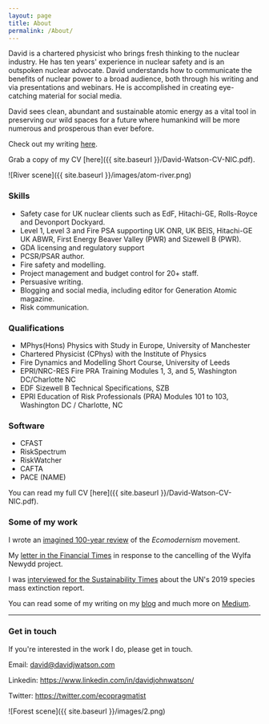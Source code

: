 ```yaml
---
layout: page
title: About
permalink: /About/
---
```


David is a chartered physicist who brings fresh thinking to the nuclear industry. He has ten years' experience in nuclear safety and is an outspoken nuclear advocate. David understands how to communicate the benefits of nuclear power to a broad audience, both through his writing and via presentations and webinars. He is accomplished in creating eye-catching material for social media. 

David sees clean, abundant and sustainable atomic energy as a vital tool in preserving our wild spaces for a future where humankind will be more numerous and prosperous than ever before.

Check out my writing [here](https://medium.com/@DavidWatsonBlog).

Grab a copy of my CV [here]({{ site.baseurl }}/David-Watson-CV-NIC.pdf).

![River scene]({{ site.baseurl }}/images/atom-river.png)

### Skills

* Safety case for UK nuclear clients such as EdF, Hitachi-GE, Rolls-Royce and Devonport Dockyard.
* Level 1, Level 3 and Fire PSA supporting UK ONR, UK BEIS, Hitachi-GE UK ABWR, First Energy Beaver Valley (PWR) and Sizewell B (PWR). 
* GDA licensing and regulatory support
* PCSR/PSAR author. 
* Fire safety and modelling.
* Project management and budget control for 20+ staff.
* Persuasive writing.
* Blogging and social media, including editor for Generation Atomic magazine.
* Risk communication.

### Qualifications

* MPhys(Hons) Physics with Study in Europe, University of Manchester
* Chartered Physicist (CPhys) with the Institute of Physics
* Fire Dynamics and Modelling Short Course, University of Leeds
* EPRI/NRC-RES Fire PRA Training Modules 1, 3, and 5, Washington DC/Charlotte NC
* EDF Sizewell B Technical Specifications, SZB
* EPRI Education of Risk Professionals (PRA) Modules 101 to 103, Washington DC / Charlotte, NC

### Software
* CFAST
* RiskSpectrum
* RiskWatcher
* CAFTA
* PACE (NAME)

You can read my full CV [here]({{ site.baseurl }}/David-Watson-CV-NIC.pdf).

### Some of my work

I wrote an [imagined 100-year review](https://medium.com/generation-atomic/2115-a-100-year-review-of-ecomodernism-43779c8f5d14) of the *Ecomodernism* movement.

My [letter in the Financial Times](https://www.ft.com/content/c68c8538-1a71-11e9-9e64-d150b3105d21) in response to the cancelling of the Wylfa Newydd project.

I was [interviewed for the Sustainability Times](https://www.sustainability-times.com/environmental-protection/un-mass-extinction-report-highlights-urgency-of-decarbonization/) about the UN's 2019 species mass extinction report.

You can read some of my writing on my [blog](http://davidjwatson.com/) and much more on [Medium](https://medium.com/@DavidWatsonBlog).

----

### Get in touch

If you're interested in the work I do, please get in touch.

Email: [david@davidjwatson.com](mailto:david@davidjwatson.com)

Linkedin: <https://www.linkedin.com/in/davidjohnwatson/>

Twitter: <https://twitter.com/ecopragmatist>

![Forest scene]({{ site.baseurl }}/images/2.png)
